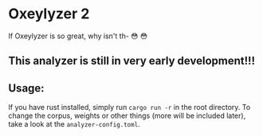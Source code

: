 # Oxeylyzer 2

If Oxeylyzer is so great, why isn't th- :flushed: :flushed:

## This analyzer is still in very early development!!!

## Usage:

If you have rust installed, simply run `cargo run -r` in the root directory. To change the corpus, weights or other things (more will be included later), take a look at the `analyzer-config.toml`.